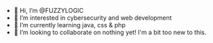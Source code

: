 - 👋 Hi, I’m @FUZZYLOGlC
- 👀 I’m interested in cybersecurity and web development
- 🌱 I’m currently learning java, css & php
- 💞️ I’m looking to collaborate on nothing yet! I'm  a bit too new to this.


